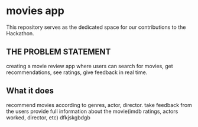 
# movies app
This repository serves as the dedicated space for our contributions to the Hackathon.

## THE PROBLEM STATEMENT
creating a movie review app where users can search for movies, get recommendations, see ratings, give feedback in real time.

## What it does
recommend movies according to genres, actor, director.
take feedback from the users 
provide full information about the movie(imdb ratings, actors worked, director, etc)
dfkjskgbdgb